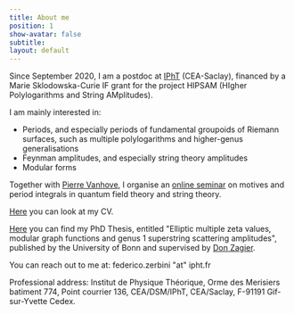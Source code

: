 ```yaml
---
title: About me
position: 1
show-avatar: false
subtitle: 
layout: default
---
```


Since September 2020, I am a postdoc at [IPhT](https://www.ipht.fr/) (CEA-Saclay), financed by a Marie Sklodowska-Curie IF grant for the project HIPSAM (HIgher Polylogarithms and String AMplitudes).

I am mainly interested in:
* Periods, and especially periods of fundamental groupoids of Riemann surfaces, such as multiple polylogarithms and higher-genus generalisations
* Feynman amplitudes, and especially string theory amplitudes
* Modular forms

Together with [Pierre Vanhove](https://sites.google.com/site/vanhovepierre/pierre-vanhove--en), I organise an [online seminar](http://www.ihes.fr/~vanhove/motivefeynman-online.html) on motives and period integrals in quantum field theory and string theory.

[Here](/uploads/Zerbini-ShortCV.pdf) you can look at my CV.

[Here](http://hss.ulb.uni-bonn.de/2018/5000/5000.htm) you can find my PhD Thesis, entitled "Elliptic multiple zeta values, modular graph functions and genus 1 superstring scattering amplitudes", published by the University of Bonn and supervised by [Don Zagier](https://people.mpim-bonn.mpg.de/zagier/).

You can reach out to me at: federico.zerbini "at" ipht.fr

Professional address: Institut de Physique Théorique,
Orme des Merisiers batiment 774,
Point courrier 136,
CEA/DSM/IPhT, CEA/Saclay,
F-91191 Gif-sur-Yvette Cedex.